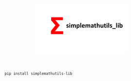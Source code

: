 <h1 align="center">
<img src="/images/library-logo.png" width="300">
</h1><br>


```powershell
pip install simplemathutils-lib
```